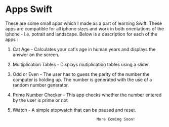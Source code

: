 # Apps Swift

These are some small apps which I made as a part of learning Swift. These apps are compatible for all iphone sizes and work in both orientations of the iphone - i.e. potrait and landscape. Below is a description for each of the apps :

1. Cat Age - Calculates your cat's age in human years and displays the answer on the screen.

2. Multiplication Tables - Displays mutiplication tables using a slider.

3. Odd or Even - The user has to guess the parity of the number the computer is holding up. The number is generated with the use of a random number generator.

4. Prime Number Checker - This app checks whether the number entered by the user is prime or not

5. iWatch - A simple stopwatch that can be paused and reset.


                                            More Coming Soon!
